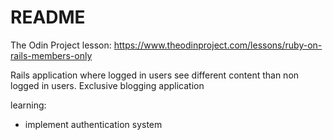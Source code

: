 # README
The Odin Project lesson: https://www.theodinproject.com/lessons/ruby-on-rails-members-only

Rails application where logged in users see different content than non logged in users.
Exclusive blogging application

learning:
- implement authentication system
  
